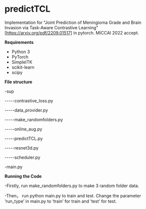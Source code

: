 # predictTCL
Implementation for "Joint Prediction of Meningioma Grade and Brain Invasion via Task-Aware Contrastive Learning"[https://arxiv.org/pdf/2209.01517] in pytorch. MICCAI 2022 accept.

**Requirements**
- Python 3
- PyTorch
- SimpleITK
- scikit-learn
- scipy

**File structure**

-sup

-----contrastive_loss.py

-----data_provider.py

-----make_randomfolders.py

-----online_aug.py

-----predictTCL.py

-----resnet3d.py

-----scheduler.py

-main.py

**Running the Code**

-Firstly, run make_randomfolders.py to make 3 random folder data. 

-Then， run python main.py to train and test. Change the parameter ‘run_type’ in main.py to ‘train’ for train and ‘test’ for test.
